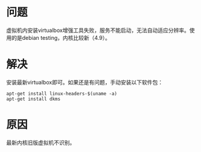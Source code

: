 # 问题

虚拟机内安装virtualbox增强工具失败，服务不能启动，无法自动适应分辨率。使用的是debian testing，内核比较新（4.9）。

# 解决

安装最新virtualbox即可。如果还是有问题，手动安装以下软件包：
```
apt-get install linux-headers-$(uname -a)
apt-get install dkms
```

# 原因

最新内核旧版虚拟机不识别。
